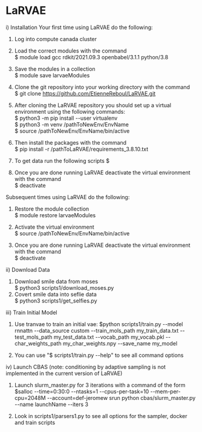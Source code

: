 # LaRVAE

i) Installation
Your first time using LaRVAE do the following:  

1) Log into compute canada cluster  

2) Load the correct modules with the command  
  $ module load gcc rdkit/2021.09.3 openbabel/3.1.1 python/3.8  

3) Save the modules in a collection  
  $ module save larvaeModules  

4) Clone the git repository into your working directory with the command  
  $ git clone https://github.com/EtienneReboul/LaRVAE.git  

5) After cloning the LaRVAE repository you should set up a virtual environment using the following commands:  
  $ python3 -m pip install --user virtualenv  
  $ python3 -m venv /pathToNewEnv/EnvName  
  $ source /pathToNewEnv/EnvName/bin/active  

6) Then install the packages with the command  
  $ pip install -r /pathToLaRVAE/requirements_3.8.10.txt  

7) To get data run the following scripts
  $
8) Once you are done running LaRVAE deactivate the virtual environment with the command  
  $ deactivate  
  

Subsequent times using LaRVAE do the following:  

1) Restore the module collection  
  $ module restore larvaeModules  

2) Activate the virtual environment  
  $ source /pathToNewEnv/EnvName/bin/active  

3) Once you are done running LaRVAE deactivate the virtual environment with the command  
  $ deactivate  

ii) Download Data  
  1) Download smile data from moses  
    $ python3 scripts1/download_moses.py  
  2) Covert smile data into seflie data  
    $ python3 scripts1/get_selfies.py  

iii) Train Initial Model   
  1) Use tranvae to train an initial vae: 
    $python scripts1/train.py --model rnnattn --data_source custom --train_mols_path my_train_data.txt --test_mols_path my_test_data.txt --vocab_path my_vocab.pkl --char_weights_path my_char_weights.npy --save_name my_model  
    
  2) You can use "$ scripts1/train.py --help" to see all command options  

iv) Launch CBAS (note: conditioning by adaptive sampling is not implemented in the current version of LaRVAE)
  1) Launch slurm_master.py for 3 iterations with a command of the form
    $salloc --time=0:30:0 --ntasks=1 --cpus-per-task=10 --mem-per-cpu=2048M --account=def-jeromew srun python cbas/slurm_master.py --name launchName --iters 3  
    
  2) Look in scripts1/parsers1.py to see all options for the sampler, docker and train scripts
